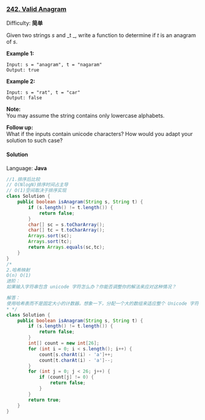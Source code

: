 ### [242\. Valid Anagram](https://leetcode-cn.com/problems/valid-anagram/description/)

Difficulty: **简单**


Given two strings _s_ and _t _, write a function to determine if _t_ is an anagram of _s_.

**Example 1:**

```
Input: s = "anagram", t = "nagaram"
Output: true
```

**Example 2:**

```
Input: s = "rat", t = "car"
Output: false
```

**Note:**  
You may assume the string contains only lowercase alphabets.

**Follow up:**  
What if the inputs contain unicode characters? How would you adapt your solution to such case?


#### Solution

Language: **Java**

```java
//1.排序后比较
// O(NlogN)排序时间占主导
// O(1)空间取决于排序实现
class Solution {
    public boolean isAnagram(String s, String t) {
        if (s.length() != t.length()) {
            return false;
        }
        char[] sc = s.toCharArray();
        char[] tc = t.toCharArray();
        Arrays.sort(sc);
        Arrays.sort(tc);
        return Arrays.equals(sc,tc);
    }
}
/*
2.哈希映射
O(n) O(1)
进阶：
如果输入字符串包含 unicode 字符怎么办？你能否调整你的解法来应对这种情况？

解答：
使用哈希表而不是固定大小的计数器。想象一下，分配一个大的数组来适应整个 Unicode 字符范围，这个范围可能超过 100万。哈希表是一种更通用的解决方案，可以适应任何字符范围。
* */
class Solution {
    public boolean isAnagram(String s, String t) {
        if (s.length() != t.length()) {
            return false;
        }
        int[] count = new int[26];
        for (int i = 0; i < s.length(); i++) {
            count[s.charAt(i) - 'a']++;
            count[t.charAt(i) - 'a']--;
        }
        for (int j = 0; j < 26; j++) {
            if (count[j] != 0) {
                return false;
            }
        }
        return true;
    }
}
```